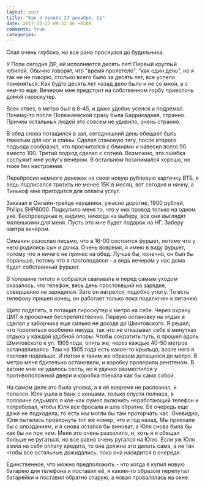 ```yaml
---
layout: post
title: "Как я провёл 27 декабря, Ср"
date: 2017-12-27 09:52:46 +0300
comments: true
categories: 
---
```

Спал очень глубоко, но все рано проснулся до будильника.

У Поли сегодня ДР, ей исполняется десять лет! Первый круглый юбилей. Обычно говорят, что "время пролетело", "как один день", но я так не не говорю, столько всего было за десять лет, все успело поменяться. Как будто десять лет назад дело было и не со мной, а с кем-то еще. Вечером мне предстоит на собственном горбу приволочь домой гироскутер.

Всех отвез, в метро был в 8-45, и даже удобно уселся и подремал. Почему-то после Полежаевской сразу была Баррикадная, странно. Причем остальных людей это совсем не удивило, очень странно.

В обед снова потащился в зал, сегодняшний день обещает быть тяжелым для ног и спины. Сделал становую тягу, после второго подъода сообразил, что просчитался с блинами и навесил всего 90 вместо 100. Третий подход сделал с сотней. Возможно, эта ошибка сослужит мне услугу вечером. В остальном позанимался хорошо, но тоже без настроения.

Перебросил немного денежек на свою новую рублевую карточку ВТБ, я ведь подписался тратить не менее 15К в месяц, вот сегодня и начну, а Тинькоф мне пригодится для оплаты услуг.

Заказал в Онлайн-трейде наушники, ужасно дорогие, 1900 рублей, Philips SHP6000. Подкупило меня то, что у них провод только на одном ухе. Беспроводные я, видимо, никогда на выберу, все они выглядят маленькими для меня. Пусть это мне будет подарок на НГ. Заберу завтра вечером.

Симакин разослал письмо, что в 16-00 состоится фуршет, потому что у него родились сын и дочка. Очень вовремя, я имею в виду фуршет, потому что я ничего не принес на обед. Лучше бы, конечно, он был бы пораньше, потому что я проголодался - а ведь вечером у нас дома будет собственный фуршет.

В половине пятого я собрался сваливать и перед самым уходом оказалось, что телефон, весь день простоявший на зарядке, совершенно не зарядился. Зато он нагрелся, подобно утюгу. То есть телефону пришел конец, он работает только пока подключен к питанию.


Щито поделать, я потащил гироскутер к метро на себе. Через охрану ЦМТ я проскочил беспрепятственно. Первую остановку на отдых я сделал у заборчика еще сильно не доходя до Шмитовского. Я решил, что торопиться особенно некуда, так что не отказывал себе в минутках отдыха у каждой удобной опоры. Чтобы сократить путь, я прошел вдоль Шмитовского к ул. 1905 года, опять же, через каждые 40-50 метров останавливаясь. Там на 1905 года есть какое-то крыльцо, возле него я постоял подольше. И потом я таким же образом дотащился до метро. В метро меня бдительно остановили, и коробку проверили рентгеном. В вагоне мне не удалось сесть, но я удачно разместился у противоположной двери и коробка поехала как бы сама собой.


На самом деле это была уловка, а я её вовремя не распознал, и попался. Юля ушла в банк с концами, только спустя полчаса, в половине седьмого я кое-как сумел включить неработающий телефон и потребовал, чтобы Юля все бросала и шла обратно. Её очередь еще даже не подходила, то есть мы могли бы там проторчать час. Очевидно, Юля пыталась провернуть тот же номер, что и год назад. Мы приехали бы с опозданием, и я снова остался бы виноват, а Юля снова была бы как бы ни при чем. Меня это очень разозлило, и, хоть я и обещал больше не ругаться, но все равно очень ругался на Юлю. Если уж Юля взяла на себя оплату кредита, то она должна это делать сама, а не так чтобы все остальные дожидались, пока она насидится в очереди. 

Единственное, что можно предположить - что когда я купил новую батарею для телефона и поставил её, я каким-то образом перепутал батарейки и поставил обратно старую, а новая провалялась на окне.